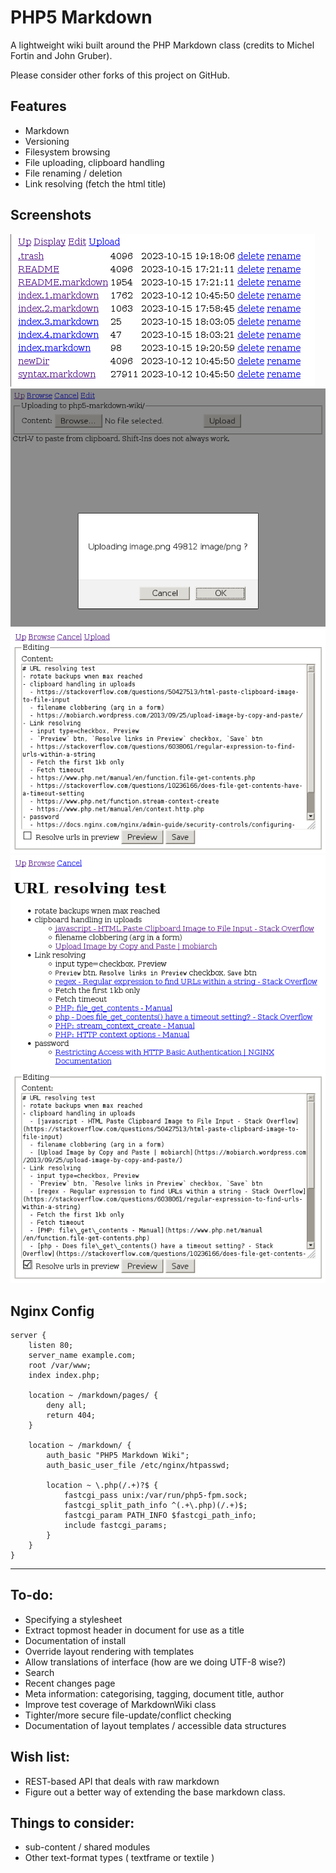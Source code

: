 PHP5 Markdown
=============

A lightweight wiki built around the PHP Markdown class (credits to Michel Fortin and John Gruber).

Please consider other forks of this project on GitHub.


Features
--------

- Markdown
- Versioning
- Filesystem browsing
- File uploading, clipboard handling
- File renaming / deletion
- Link resolving (fetch the html title)


Screenshots
-----------

![scrn](README/image.png)
![scrn1](README/image.1.png)
![scrn2](README/image.2.png)
![scrn3](README/image.3.png)


Nginx Config
------------

    server {
        listen 80;
        server_name example.com;
        root /var/www;
        index index.php;

        location ~ /markdown/pages/ {
            deny all;
            return 404;
        }

        location ~ /markdown/ {
            auth_basic "PHP5 Markdown Wiki";
            auth_basic_user_file /etc/nginx/htpasswd;

            location ~ \.php(/.+)?$ {
                fastcgi_pass unix:/var/run/php5-fpm.sock;
                fastcgi_split_path_info ^(.+\.php)(/.+)$;
                fastcgi_param PATH_INFO $fastcgi_path_info;
                include fastcgi_params;
            }
        }
    }


---


To-do:
------

* Specifying a stylesheet
* Extract topmost header in document for use as a title
* Documentation of install
* Override layout rendering with templates
* Allow translations of interface (how are we doing UTF-8 wise?)
* Search
* Recent changes page
* Meta information: categorising, tagging, document title, author
* Improve test coverage of MarkdownWiki class
* Tighter/more secure file-update/conflict checking
* Documentation of layout templates / accessible data structures


Wish list:
----------

* REST-based API that deals with raw markdown
* Figure out a better way of extending the base markdown class.


Things to consider:
-------------------

* sub-content / shared modules
* Other text-format types ( textframe or textile )


